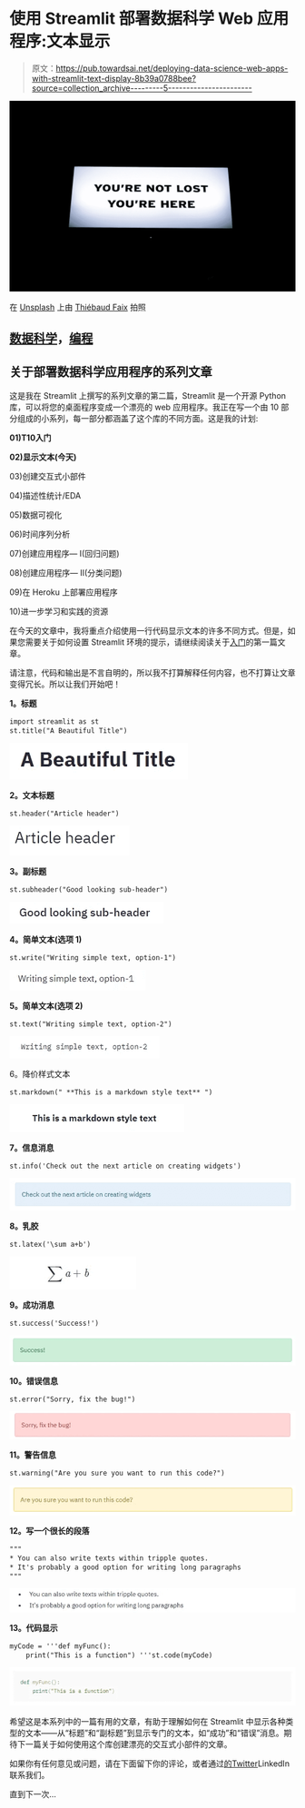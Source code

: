 # 使用 Streamlit 部署数据科学 Web 应用程序:文本显示

> 原文：<https://pub.towardsai.net/deploying-data-science-web-apps-with-streamlit-text-display-8b39a0788bee?source=collection_archive---------5----------------------->

![](img/8673dc20ab7ca6218cf4621f8b2c939f.png)

在 [Unsplash](https://unsplash.com?utm_source=medium&utm_medium=referral) 上由 [Thiébaud Faix](https://unsplash.com/@thips?utm_source=medium&utm_medium=referral) 拍照

## [数据科学](https://towardsai.net/p/category/data-science)，[编程](https://towardsai.net/p/category/programming)

## 关于部署数据科学应用程序的系列文章

这是我在 Streamlit 上撰写的系列文章的第二篇，Streamlit 是一个开源 Python 库，可以将您的桌面程序变成一个漂亮的 web 应用程序。我正在写一个由 10 部分组成的小系列，每一部分都涵盖了这个库的不同方面。这是我的计划:

**01)**T10**入门**

**02)显示文本(今天)**

03)创建交互式小部件

04)描述性统计/EDA

05)数据可视化

06)时间序列分析

07)创建应用程序— I(回归问题)

08)创建应用程序— II(分类问题)

09)在 Heroku 上部署应用程序

10)进一步学习和实践的资源

在今天的文章中，我将重点介绍使用一行代码显示文本的许多不同方式。但是，如果您需要关于如何设置 Streamlit 环境的提示，请继续阅读关于[入门](https://medium.com/towards-artificial-intelligence/creating-a-web-app-with-streamlit-getting-started-c73a9608d0aa)的第一篇文章。

请注意，代码和输出是不言自明的，所以我不打算解释任何内容，也不打算让文章变得冗长。所以让我们开始吧！

**1。标题**

```
import streamlit as st 
st.title("A Beautiful Title")
```

![](img/78b75bfe5299026a691651cb40261b8c.png)

**2。文本标题**

```
st.header("Article header")
```

![](img/af0906ff386464763cdaf9e0b5c02f7e.png)

**3。副标题**

```
st.subheader("Good looking sub-header")
```

![](img/52dd6ebc32606bf3ba78a1fb91a90ab8.png)

**4。简单文本(选项 1)**

```
st.write("Writing simple text, option-1")
```

![](img/b95b837433c40c43fd0856d998d7699d.png)

**5。简单文本(选项 2)**

```
st.text("Writing simple text, option-2")
```

![](img/82fca12ad85654926fb5adc97eb3b46f.png)

6。降价样式文本

```
st.markdown(" **This is a markdown style text** ")
```

![](img/cd40e4ef0391ba444e6130fae98e8385.png)

**7。信息消息**

```
st.info('Check out the next article on creating widgets')
```

![](img/9914b367c285b41c937536610dcd71c4.png)

**8。乳胶**

```
st.latex('\sum a+b')
```

![](img/857fb14fd4811eea66c27da81bbe1a9a.png)

**9。成功消息**

```
st.success('Success!')
```

![](img/01c4217ccc8eb2fdcb8a671b4e86d933.png)

**10。错误信息**

```
st.error("Sorry, fix the bug!")
```

![](img/c47db46be30f2ff8e43069d05e724dbe.png)

**11。警告信息**

```
st.warning("Are you sure you want to run this code?")
```

![](img/78a77c273b2ed1b0cce66693f5b47ca4.png)

**12。写一个很长的段落**

```
"""
* You can also write texts within tripple quotes. 
* It's probably a good option for writing long paragraphs
"""
```

![](img/4c109c0809613d1b12058d177d4505e9.png)

**13。代码显示**

```
myCode = '''def myFunc():
    print("This is a function") '''st.code(myCode)
```

![](img/cbd437852f0de800be4996167338a45e.png)

希望这是本系列中的一篇有用的文章，有助于理解如何在 Streamlit 中显示各种类型的文本——从“标题”和“副标题”到显示专门的文本，如“成功”和“错误”消息。期待下一篇关于如何使用这个库创建漂亮的交互式小部件的文章。

如果你有任何意见或问题，请在下面留下你的评论，或者通过[的](https://www.linkedin.com/in/mab-alam/)[Twitter](https://twitter.com/DataEnthus)LinkedIn联系我们。

直到下一次…